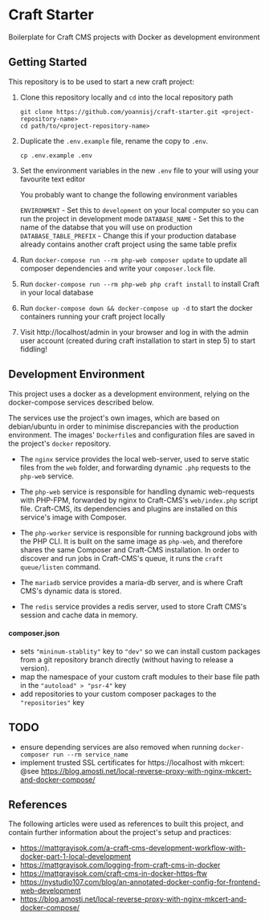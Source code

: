 # Craft Starter
Boilerplate for Craft CMS projects with Docker as development environment

## Getting Started

This repository is to be used to start a new craft project:

1. Clone this repository locally and `cd` into the local repository path

    ```
    git clone https://github.com/yoannisj/craft-starter.git <project-repository-name>
    cd path/to/<project-repository-name>
    ```

2. Duplicate the `.env.example` file, rename the copy to `.env`.

    ```
    cp .env.example .env
    ```

3. Set the environment variables in the new `.env` file to your will using your favourite text editor

    You probably want to change the following environment variables
    
    `ENVIRONMENT` - Set this to `development` on your local computer so you can run the project in development mode
    `DATABASE_NAME` - Set this to the name of the databse that you will use on production
    `DATABASE_TABLE_PREFIX` - Change this if your production database already contains another craft project using the same table prefix

4. Run `docker-compose run --rm php-web composer update` to update all composer dependencies and write your `composer.lock` file.

5. Run `docker-compose run --rm php-web php craft install` to install Craft in your local database

6. Run `docker-compose down && docker-compose up -d` to start the docker containers running your craft project locally

7. Visit http://localhost/admin in your browser and log in with the admin user account (created during craft installation to start in step 5) to start fiddling!


## Development Environment

This project uses a docker as a development environment, relying on the docker-compose services described below.

The services use the project's own images, which are based on debian/ubuntu in order to minimise discrepancies with the production environment. The images' `Dockerfile`s and configuration files are saved in the project's `docker` repository.

- The `nginx` service provides the local web-server, used to serve static files from the `web` folder, and forwarding dynamic `.php` requests to the `php-web` service.

- The `php-web` service is responsible for handling dynamic web-requests with PHP-FPM, forwarded by nginx to Craft-CMS's `web/index.php` script file. Craft-CMS, its dependencies and plugins are installed on this service's image with Composer.

- The `php-worker` service is responsible for running background jobs with the PHP CLI. It is built on the same image as `php-web`, and therefore shares the same Composer and Craft-CMS installation. In order to discover and run jobs in Craft-CMS's queue, it runs the `craft queue/listen` command.

- The `mariadb` service provides a maria-db server, and is where Craft CMS's dynamic data is stored.

- The `redis` service provides a redis server, used to store Craft CMS's session and cache data in memory.

#### composer.json

- sets `"mininum-stablity"` key to `"dev"` so we can install custom packages from a git repository branch directly (without having to release a version).
- map the namespace of your custom craft modules to their base file path in the `"autoload" > "psr-4"` key
- add repositories to your custom composer packages to the `"repositories"` key

## TODO

- ensure depending services are also removed when running `docker-composer run --rm service_name`
- implement trusted SSL certificates for https://localhost with mkcert:
    @see https://blog.amosti.net/local-reverse-proxy-with-nginx-mkcert-and-docker-compose/

## References

The following articles were used as references to built this project, and contain further information about the project's setup and practices:

- https://mattgrayisok.com/a-craft-cms-development-workflow-with-docker-part-1-local-development
- https://mattgrayisok.com/logging-from-craft-cms-in-docker 
- https://mattgrayisok.com/craft-cms-in-docker-https-ftw
- https://nystudio107.com/blog/an-annotated-docker-config-for-frontend-web-development
- https://blog.amosti.net/local-reverse-proxy-with-nginx-mkcert-and-docker-compose/
